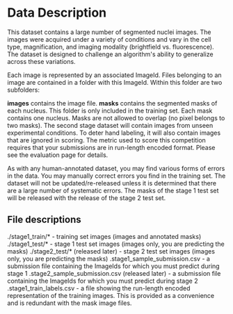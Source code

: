 # Data Description

This dataset contains a large number of segmented nuclei images. The images were acquired under a variety of conditions and vary in the cell type, magnification, and imaging modality (brightfield vs. fluorescence). The dataset is designed to challenge an algorithm's ability to generalize across these variations.

Each image is represented by an associated ImageId. Files belonging to an image are contained in a folder with this ImageId. Within this folder are two subfolders:

**images** contains the image file.
**masks** contains the segmented masks of each nucleus. This folder is only included in the training set. Each mask contains one nucleus. Masks are not allowed to overlap (no pixel belongs to two masks).
The second stage dataset will contain images from unseen experimental conditions. To deter hand labeling, it will also contain images that are ignored in scoring. The metric used to score this competition requires that your submissions are in run-length encoded format. Please see the evaluation page for details.

As with any human-annotated dataset, you may find various forms of errors in the data. You may manually correct errors you find in the training set. The dataset will not be updated/re-released unless it is determined that there are a large number of systematic errors. The masks of the stage 1 test set will be released with the release of the stage 2 test set.

## File descriptions
./stage1_train/* - training set images (images and annotated masks)
./stage1_test/* - stage 1 test set images (images only, you are predicting the masks)
./stage2_test/* (released later) - stage 2 test set images (images only, you are predicting the masks)
.stage1_sample_submission.csv - a submission file containing the ImageIds for which you must predict during stage 1
.stage2_sample_submission.csv (released later) - a submission file containing the ImageIds for which you must predict during stage 2
.stage1_train_labels.csv - a file showing the run-length encoded representation of the training images. This is provided as a convenience and is redundant with the mask image files.